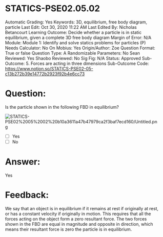 # STATICS-PSE02.05.02

Automatic Grading: Yes
Keywords: 3D, equilibrium, free body diagram, particle
Last Edit: Oct 30, 2020 11:22 AM
Last Edited By: Nicholas Betancourt
Learning Outcome: Decide whether a particle is in static equilibrium, given a complete 3D free body diagram
Margin of Error: N/A
Module: Module 1: Identify and solve statics problems for particles (P)
Needs Calculator: No
On Mobius: Yes
Origin/Author: Zoe
Question Format: True or false
Question Type: A
Randomizable Parameters: No
Sean Reviewed: Yes
Shaobo Reviewed: No
Sig Fig: N/A
Status: Approved
Sub-Outcome: 5. Forces are acting in three dimensions
Sub-Outcome Code: https://www.notion.so/STATICS-PSE02-05-c13b272b39e14772b2923f92b4e6cc73

# Question:

Is the particle shown in the following FBD in equilibrium?

![STATICS-PSE02%2005%2002%20b10a3611a47b47979ca2f3baf7ecd160/Untitled.png](STATICS-PSE02%2005%2002%20b10a3611a47b47979ca2f3baf7ecd160/Untitled.png)

- [ ]  Yes
- [ ]  No

# Answer:

Yes

# Feedback:

We say that an object is in equilibrium if it remains at rest if originally at rest, or has a constant velocity if originally in motion. This requires that all the forces acting on the object form a zero resultant force. The two forces shown in the FBD are equal in magnitude and opposite in direction, which means their resultant force is zero the particle is in equilibrium.